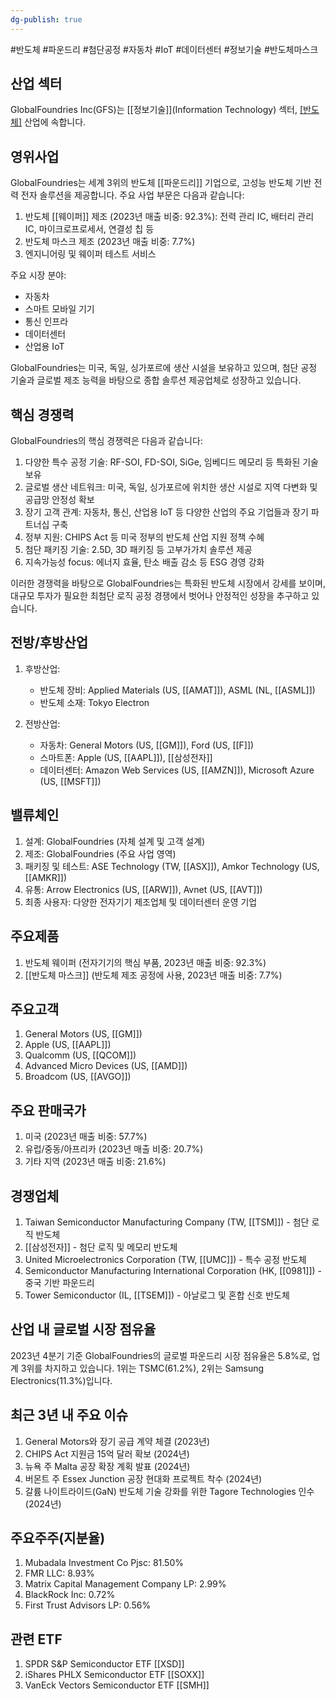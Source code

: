 ```yaml
---
dg-publish: true
---
```

#반도체 #파운드리 #첨단공정 #자동차 #IoT #데이터센터 #정보기술 #반도체마스크 

## 산업 섹터

GlobalFoundries Inc(GFS)는 [[정보기술]](Information Technology) 섹터, [[반도체]](Semiconductors) 산업에 속합니다.

## 영위사업

GlobalFoundries는 세계 3위의 반도체 [[파운드리]] 기업으로, 고성능 반도체 기반 전력 전자 솔루션을 제공합니다. 주요 사업 부문은 다음과 같습니다:

1. 반도체 [[웨이퍼]] 제조 (2023년 매출 비중: 92.3%): 전력 관리 IC, 배터리 관리 IC, 마이크로프로세서, 연결성 칩 등
2. 반도체 마스크 제조 (2023년 매출 비중: 7.7%)
3. 엔지니어링 및 웨이퍼 테스트 서비스

주요 시장 분야:

- 자동차
- 스마트 모바일 기기
- 통신 인프라
- 데이터센터
- 산업용 IoT

GlobalFoundries는 미국, 독일, 싱가포르에 생산 시설을 보유하고 있으며, 첨단 공정 기술과 글로벌 제조 능력을 바탕으로 종합 솔루션 제공업체로 성장하고 있습니다.

## 핵심 경쟁력

GlobalFoundries의 핵심 경쟁력은 다음과 같습니다:

1. 다양한 특수 공정 기술: RF-SOI, FD-SOI, SiGe, 임베디드 메모리 등 특화된 기술 보유
2. 글로벌 생산 네트워크: 미국, 독일, 싱가포르에 위치한 생산 시설로 지역 다변화 및 공급망 안정성 확보
3. 장기 고객 관계: 자동차, 통신, 산업용 IoT 등 다양한 산업의 주요 기업들과 장기 파트너십 구축
4. 정부 지원: CHIPS Act 등 미국 정부의 반도체 산업 지원 정책 수혜
5. 첨단 패키징 기술: 2.5D, 3D 패키징 등 고부가가치 솔루션 제공
6. 지속가능성 focus: 에너지 효율, 탄소 배출 감소 등 ESG 경영 강화

이러한 경쟁력을 바탕으로 GlobalFoundries는 특화된 반도체 시장에서 강세를 보이며, 대규모 투자가 필요한 최첨단 로직 공정 경쟁에서 벗어나 안정적인 성장을 추구하고 있습니다.

## 전방/후방산업

1. 후방산업:
    
    - 반도체 장비: Applied Materials (US, [[AMAT]]), ASML (NL, [[ASML]])
    - 반도체 소재: Tokyo Electron
    
2. 전방산업:
    
    - 자동차: General Motors (US, [[GM]]), Ford (US, [[F]])
    - 스마트폰: Apple (US, [[AAPL]]), [[삼성전자]] 
    - 데이터센터: Amazon Web Services (US, [[AMZN]]), Microsoft Azure (US, [[MSFT]])
    

## 밸류체인

1. 설계: GlobalFoundries (자체 설계 및 고객 설계)
2. 제조: GlobalFoundries (주요 사업 영역)
3. 패키징 및 테스트: ASE Technology (TW, [[ASX]]), Amkor Technology (US, [[AMKR]])
4. 유통: Arrow Electronics (US, [[ARW]]), Avnet (US, [[AVT]])
5. 최종 사용자: 다양한 전자기기 제조업체 및 데이터센터 운영 기업

## 주요제품

1. 반도체 웨이퍼 (전자기기의 핵심 부품, 2023년 매출 비중: 92.3%)
2. [[반도체 마스크]] (반도체 제조 공정에 사용, 2023년 매출 비중: 7.7%)

## 주요고객

1. General Motors (US, [[GM]])
2. Apple (US, [[AAPL]])
3. Qualcomm (US, [[QCOM]])
4. Advanced Micro Devices (US, [[AMD]])
5. Broadcom (US, [[AVGO]])

## 주요 판매국가

1. 미국 (2023년 매출 비중: 57.7%)
2. 유럽/중동/아프리카 (2023년 매출 비중: 20.7%)
3. 기타 지역 (2023년 매출 비중: 21.6%)

## 경쟁업체

1. Taiwan Semiconductor Manufacturing Company (TW, [[TSM]]) - 첨단 로직 반도체
2. [[삼성전자]] - 첨단 로직 및 메모리 반도체
3. United Microelectronics Corporation (TW, [[UMC]]) - 특수 공정 반도체
4. Semiconductor Manufacturing International Corporation (HK, [[0981]]) - 중국 기반 파운드리
5. Tower Semiconductor (IL, [[TSEM]]) - 아날로그 및 혼합 신호 반도체

## 산업 내 글로벌 시장 점유율

2023년 4분기 기준 GlobalFoundries의 글로벌 파운드리 시장 점유율은 5.8%로, 업계 3위를 차지하고 있습니다. 1위는 TSMC(61.2%), 2위는 Samsung Electronics(11.3%)입니다.

## 최근 3년 내 주요 이슈

1. General Motors와 장기 공급 계약 체결 (2023년)
2. CHIPS Act 지원금 15억 달러 확보 (2024년)
3. 뉴욕 주 Malta 공장 확장 계획 발표 (2024년)
4. 버몬트 주 Essex Junction 공장 현대화 프로젝트 착수 (2024년)
5. 갈륨 나이트라이드(GaN) 반도체 기술 강화를 위한 Tagore Technologies 인수 (2024년)

## 주요주주(지분율)

1. Mubadala Investment Co Pjsc: 81.50%
2. FMR LLC: 8.93%
3. Matrix Capital Management Company LP: 2.99%
4. BlackRock Inc: 0.72%
5. First Trust Advisors LP: 0.56%

## 관련 ETF

1. SPDR S&P Semiconductor ETF [[XSD]]
2. iShares PHLX Semiconductor ETF [[SOXX]]
3. VanEck Vectors Semiconductor ETF [[SMH]]
